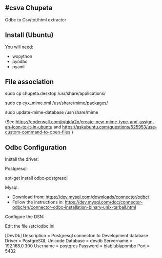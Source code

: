 #csva
Chupeta
-------

Odbc to Csv/txt/html extractor

Install (Ubuntu)
----------------

You will need:
* wxpython
* pyodbc 
* pyaml

File association
----------------

sudo cp chupeta.desktop /usr/share/applications/

sudo cp cyx_mime.xml /usr/share/mime/packages/

sudo update-mime-database /usr/share/mime

(See https://coderwall.com/p/qjda2q/create-new-mime-type-and-assign-an-icon-to-it-in-ubuntu
 and https://askubuntu.com/questions/525953/use-custom-command-to-open-files
)


Odbc Configuration
------------------

Install the driver:

Postgresql: 

   apt-get install odbc-postgresql

Mysql:

   * Download from: https://dev.mysql.com/downloads/connector/odbc/
   * Follow the instructions in: https://dev.mysql.com/doc/connector-odbc/en/connector-odbc-installation-binary-unix-tarball.html
   
   
Configure the DSN:

Edit the file /etc/odbc.ini

[DevDb]
Description	= Postgresql connecton to Development database
Driver		= PostgreSQL Unicode
Database	= devdb
Servername	= 192.168.0.300
Username	= postgres
Password	= blablublapombo
Port		= 5432
